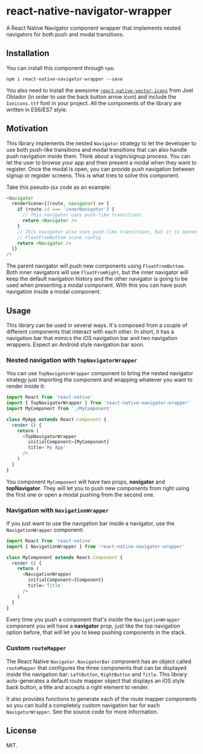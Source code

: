 # react-native-navigator-wrapper
A React Native Navigator component wrapper that implements nested navigators for
both push and modal transitions.

## Installation
You can install this component through ``npm``:

```shell
npm i react-native-navigator-wrapper --save
```

You also need to install the awesome
[``react-native-vector-icons``](https://github.com/oblador/react-native-vector-icons#installation)
from Joel Oblador (in order to use the back button arrow icon) and include the
``Ionicons.ttf`` font in your project. All the components of the library are
written in ES6/ES7 style.

## Motivation
This library implements the nested ``Navigator`` strategy to let the developer
to use both push-like transitions and modal transitions that can also handle
push navigation inside them. Think about a login/signup process. You can let the
user to browse your app and then present a modal when they want to register.
Once the modal is open, you can provide push navigation between signup or register
screens. This is what tries to solve this component.

Take this pseudo-jsx code as an example:

```js
<Navigator
  renderScene={(route, navigator) => {
    if (route.id === 'innerNavigator') {
      // This navigator uses push-like transitions
      return <Navigator />
    }
    // This navigator also uses push-like transitions, but it is opened using
    // FloatFromBottom scene config
    return <Navigator />
  }}
/>
```

The parent navigator will push new components using ``FloatFromBottom``. Both
inner navigators will use ``FloatFromRight``, but the inner navigator will keep
the default navigation history and the other navigator is going to be used when
presenting a modal component. With this you can have push navigation inside a
modal component.

## Usage
This library can be used in several ways. It's composed from a couple of different
components that interact with each other. In short, it has a navigation bar that
mimics the iOS navigation bar and two navigation wrappers. Expect an Android
style navigation bar soon.

### Nested navigation with ``TopNavigatorWrapper``
You can use ``TopNavigatorWrapper`` component to bring the nested navigator
strategy just importing the component and wrapping whatever you want to render
inside it:

```js
import React from 'react-native'
import { TopNavigatorWrapper } from 'react-native-navigator-wrapper'
import MyComponent from './MyComponent'

class MyApp extends React.Component {
  render () {
    return (
      <TopNavigatorWrapper
        initialComponent={MyComponent}
        title='My App'
      />
    )
  }
}
```

You component ``MyComponent`` will have two props, **navigator** and
**topNavigator**. They will let you to push new components from right using
the first one or open a modal pushing from the second one.

### Navigation with ``NavigationWrapper``
If you just want to use the navigation bar inside a navigator, use the
``NavigationWrapper`` component:

```js
import React from 'react-native'
import { NavigationWrapper } from 'react-native-navigator-wrapper'

class MyComponent extends React.Component {
  render () {
    return (
      <NavigationWrapper
        initialComponent={Component}
        title='Title'
      />
    )
  }
}
```

Every time you push a component that's inside the ``NavigationWrapper`` component
you will have a **navigator** prop, just like the top navigation option before,
that will let you to keep pushing components in the stack.

### Custom ``routeMapper``
The React Native ``Navigator.NavigatorBar`` component has an object called
``routeMapper`` that configures the three components that can be displayed
inside the navigation bar: ``LeftButton``, ``RightButton`` and ``Title``.
This library auto-generates a default route mapper object that displays an iOS
style back button, a title and accepts a right element to render.

It also provides functions to generate each of the route mapper components so
you can build a completely custom navigation bar for each ``NavigatorWrapper``.
See the source code for more information.

## License
MIT.

